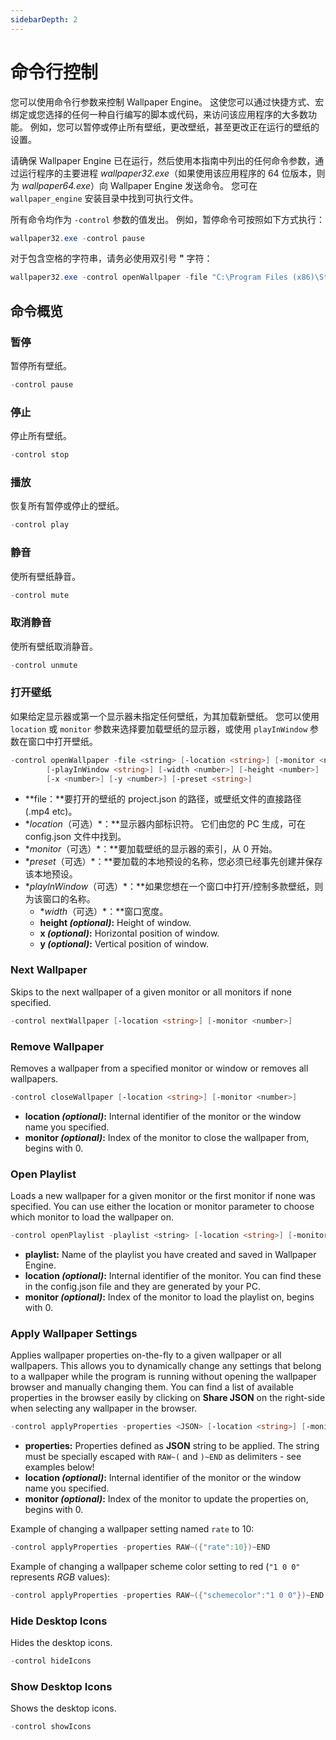 ```yaml
---
sidebarDepth: 2
---
```


# 命令行控制

您可以使用命令行参数来控制 Wallpaper Engine。 这使您可以通过快捷方式、宏绑定或您选择的任何一种自行编写的脚本或代码，来访问该应用程序的大多数功能。 例如，您可以暂停或停止所有壁纸，更改壁纸，甚至更改正在运行的壁纸的设置。

请确保 Wallpaper Engine 已在运行，然后使用本指南中列出的任何命令参数，通过运行程序的主要进程 *wallpaper32.exe*（如果使用该应用程序的 64 位版本，则为 *wallpaper64.exe*）向 Wallpaper Engine 发送命令。 您可在 `wallpaper_engine` 安装目录中找到可执行文件。

所有命令均作为 `-control` 参数的值发出。 例如，暂停命令可按照如下方式执行：

``` powershell
wallpaper32.exe -control pause
```

对于包含空格的字符串，请务必使用双引号 **"** 字符：

``` powershell
wallpaper32.exe -control openWallpaper -file "C:\Program Files (x86)\Steam\steamapps\common\wallpaper_engine\projects\myprojects\myWallpaper\project.json"
```

## 命令概览

### 暂停

暂停所有壁纸。

``` powershell
-control pause
```

### 停止

停止所有壁纸。

``` powershell
-control stop
```

### 播放

恢复所有暂停或停止的壁纸。

``` powershell
-control play
```

### 静音

使所有壁纸静音。

``` powershell
-control mute
```

### 取消静音

使所有壁纸取消静音。

``` powershell
-control unmute
```

### 打开壁纸

如果给定显示器或第一个显示器未指定任何壁纸，为其加载新壁纸。 您可以使用 `location` 或 `monitor` 参数来选择要加载壁纸的显示器，或使用 `playInWindow` 参数在窗口中打开壁纸。

``` powershell
-control openWallpaper -file <string> [-location <string>] [-monitor <number>]
        [-playInWindow <string>] [-width <number>] [-height <number>]
        [-x <number>] [-y <number>] [-preset <string>]
```

* **file：**要打开的壁纸的 project.json 的路径，或壁纸文件的直接路径 (.mp4 etc)。
* **location*（可选）*：**显示器内部标识符。 它们由您的 PC 生成，可在 config.json 文件中找到。
* **monitor*（可选）*：**要加载壁纸的显示器的索引，从 0 开始。
* **preset*（可选）*：**要加载的本地预设的名称，您必须已经事先创建并保存该本地预设。
* **playInWindow*（可选）*：**如果您想在一个窗口中打开/控制多款壁纸，则为该窗口的名称。
  * **width*（可选）*：**窗口宽度。
  * **height *(optional)*:** Height of window.
  * **x *(optional)*:** Horizontal position of window.
  * **y *(optional)*:** Vertical position of window.

### Next Wallpaper

Skips to the next wallpaper of a given monitor or all monitors if none specified.

``` powershell
-control nextWallpaper [-location <string>] [-monitor <number>]
```

### Remove Wallpaper

Removes a wallpaper from a specified monitor or window or removes all wallpapers.

``` powershell
-control closeWallpaper [-location <string>] [-monitor <number>]
```

* **location *(optional)*:** Internal identifier of the monitor or the window name you specified.
* **monitor *(optional)*:** Index of the monitor to close the wallpaper from, begins with 0.

### Open Playlist

Loads a new wallpaper for a given monitor or the first monitor if none was specified. You can use either the location or monitor parameter to choose which monitor to load the wallpaper on.

``` powershell
-control openPlaylist -playlist <string> [-location <string>] [-monitor <number>]
```

* **playlist:** Name of the playlist you have created and saved in Wallpaper Engine.
* **location *(optional)*:** Internal identifier of the monitor. You can find these in the config.json file and they are generated by your PC.
* **monitor *(optional)*:** Index of the monitor to load the playlist on, begins with 0.

### Apply Wallpaper Settings

Applies wallpaper properties on-the-fly to a given wallpaper or all wallpapers. This allows you to dynamically change any settings that belong to a wallpaper while the program is running without opening the wallpaper browser and manually changing them. You can find a list of available properties in the browser easily by clicking on **Share JSON** on the right-side when selecting any wallpaper in the browser.

``` powershell
-control applyProperties -properties <JSON> [-location <string>] [-monitor <number>]
```

* **properties:** Properties defined as **JSON** string to be applied. The string must be specially escaped with `RAW~(` and `)~END` as delimiters - see examples below!
* **location *(optional)*:** Internal identifier of the monitor or the window name you specified.
* **monitor *(optional)*:** Index of the monitor to update the properties on, begins with 0.

Example of changing a wallpaper setting named `rate` to 10:

``` cpp 
-control applyProperties -properties RAW~({"rate":10})~END
```

Example of changing a wallpaper scheme color setting to red (`"1 0 0"` represents *RGB* values):

``` cpp
-control applyProperties -properties RAW~({"schemecolor":"1 0 0"})~END
```

### Hide Desktop Icons

Hides the desktop icons.

``` powershell
-control hideIcons
```

### Show Desktop Icons

Shows the desktop icons.

``` powershell
-control showIcons
```


